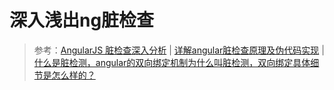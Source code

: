 <!--
 * @Description: 深入浅出ng脏检查
 * @Date: 2019-08-15 11:33:27
 * @LastEditors: phoebus
 * @LastEditTime: 2019-08-15 11:41:29
 -->
# 深入浅出ng脏检查



> 参考：[AngularJS 脏检查深入分析](https://www.cnblogs.com/likeFlyingFish/p/6183630.html) | [详解angular脏检查原理及伪代码实现](https://www.jb51.net/article/141712.htm) | [什么是脏检测，angular的双向绑定机制为什么叫脏检测，双向绑定具体细节是怎么样的？](https://www.zhihu.com/question/43470158)

